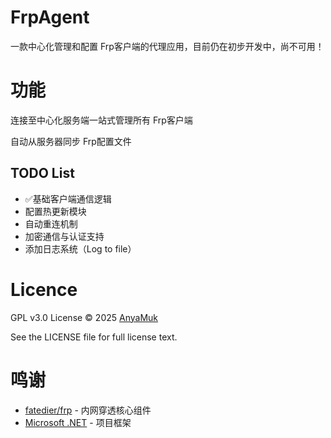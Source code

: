 # FrpAgent

一款中心化管理和配置 Frp客户端的代理应用，目前仍在初步开发中，尚不可用！

# 功能

连接至中心化服务端一站式管理所有 Frp客户端

自动从服务器同步 Frp配置文件

##  TODO List

-  ✅基础客户端通信逻辑
-  配置热更新模块
-  自动重连机制
-  加密通信与认证支持
-  添加日志系统（Log to file）

# Licence

GPL v3.0 License © 2025 [AnyaMuk](https://github.com/AnyaMuk)

See the LICENSE file for full license text.

# 鸣谢

- [fatedier/frp](https://github.com/fatedier/frp) - 内网穿透核心组件
- [Microsoft .NET](https://dotnet.microsoft.com/) - 项目框架
